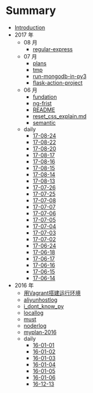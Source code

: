 # Summary

* [Introduction](COVER.md)
* 2017 年
  * 08 月
    - [regular-express](./2017/08/regular-express.md)
  * 07 月
    - [plans](./2017/07/plans.md)
    - [tmp](./2017/07/tmp.md)
    - [run-mongodb-in-py3](./2017/07/run-mongodb-in-py3.md)
    - [flask-action-project](./2017/07/flask-action-project.md)
  * 06 月
    - [fundation](./2017/06/fundation.md)
    - [ng-frist](./2017/06/ng-frist.md)
    - [README](./2017/06/README.md)
    - [reset_css_explain.md](./2017/06/reset_css_explain.md)
    - [semantic](./2017/06/semantic.md)
  * daily
    - [17-08-24](./2017/daily/17-08-24.md)
    - [17-08-22](./2017/daily/17-08-22.md)
    - [17-08-20](./2017/daily/17-08-20.md)
    - [17-08-17](./2017/daily/17-08-17.md)
    - [17-08-16](./2017/daily/17-08-16.md)
    - [17-08-15](./2017/daily/17-08-15.md)
    - [17-08-14](./2017/daily/17-08-14.md)
    - [17-08-13](./2017/daily/17-08-13.md)
    - [17-07-26](./2017/daily/17-07-26.md)
    - [17-07-25](./2017/daily/17-07-25.md)
    - [17-07-08](./2017/daily/17-07-08.md)
    - [17-07-07](./2017/daily/17-07-07.md)
    - [17-07-06](./2017/daily/17-07-06.md)
    - [17-07-05](./2017/daily/17-07-05.md)
    - [17-07-04](./2017/daily/17-07-04.md)
    - [17-07-03](./2017/daily/17-07-03.md)
    - [17-07-02](./2017/daily/17-07-02.md)
    - [17-06-24](./2017/daily/17-06-24.md)
    - [17-06-18](./2017/daily/17-06-18.md)
    - [17-06-17](./2017/daily/17-06-17.md)
    - [17-06-16](./2017/daily/17-06-16.md)
    - [17-06-15](./2017/daily/17-06-15.md)
    - [17-06-14](./2017/daily/17-06-14.md)
* 2016 年
  - [用Vagrant搭建运行环境](./2016/Build-Environment-by-Vagrant.md)
  - [aliyunhostlog](./2016/aliyunhostlog.md)
  - [i_dont_know_py](./2016/i_dont_know_py.md)
  - [locallog](./2016/locallog.md)
  - [must](./2016/must.md)
  - [noderlog](./2016/noderlog.md)
  - [myplan-2016](./2016/myplan.md)
  * daily
    - [16-01-01](./2016/daily/01-01.md)
    - [16-01-02](./2016/daily/01-02.md)
    - [16-01-03](./2016/daily/01-03.md)
    - [16-01-04](./2016/daily/01-04.md)
    - [16-01-05](./2016/daily/01-05.md)
    - [16-01-06](./2016/daily/01-06.md)
    - [16-12-13](./2016/daily/12-13.md)
